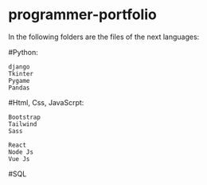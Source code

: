 # programmer-portfolio
In the following folders are the files of the next languages:

  #Python:
  
    django
    Tkinter
    Pygame
    Pandas
    
  #Html, Css, JavaScrpt:

    Bootstrap
    Tailwind
    Sass
    
    React
    Node Js
    Vue Js

  #SQL
